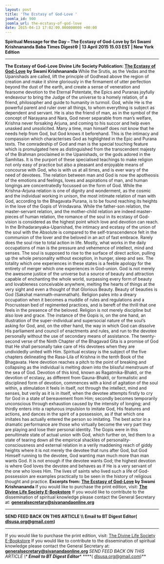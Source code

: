 ```yaml
---
layout: post
title: 'The Ecstasy of God-Love '
joomla_id: 900
joomla_url: the-ecstasy-of-god-love
date: 2015-04-13 17:02:09.000000000 +00:00
---
```

**Spiritual Message for the Day – The Ecstasy of God-Love by Sri Swami Krishnananda**
**Baba Times Digest© | 13 April 2015 15.03 EST | New York Edition**
* * *
**The Ecstasy of God-Love**
**Divine Life Society Publication:** [**The Ecstasy of God-Love**](http://www.dlshq.org/discourse/aug97.htm) **by Swami Krishnananda**
While the Srutis, as the Vedas and the Upanishads are called, lift the principle of Godhead above the region of creation and make it shine gloriously in the firmament of utter perfection beyond the dust of the earth, and create a sense of veneration and fearsome devotion to the Eternal Potentate, the Epics and Puranas joyfully endeavour to bring the Judge of the universe to a homely relation, of a friend, philosopher and guide to humanity in turmoil. God, while He is the powerful parent and ruler over all things, to whom everything is subject as dependent and servant. He is also the friend of man, as in the symbol of the concept of Narayana and Nara, God never separable from man’s welfare, Krishna never forsaking Arjuna, and coming to his succor and help even unasked and unsolicited. Many a time, man himself does not know that he needs help from God, but God knows it beforehand. This is the intimacy and compassion which characterises God as highlighted in the Epic and Purana texts.
The comradeship of God and man is the special touching feature which is promulgated here as distinguished from the transcendent majesty of the Brahman proclaimed in the Upanishads, or the gods adored in the Samhitas. It is the purport of these specialised teachings to make religion not only easy of practice but also a pleasant and enjoyable means of concourse with God, who is with us at all times, and is ever wary of the need of devotees. The relation between man and God is now the apotheosis of the emotions and feelings, loves and aspirations of man, and human longings are concentratedly focussed on the form of God. While the Krishna-Arjuna relation is one of dignity and wonderment, as the cosmic and the individual working in unison, the most intimate relation of man with God, according to the Bhagavata Purana, is to be found reaching its heights in the love of the Gopis of Vrindavana. While the father-son relation, the master-servant relation, and the mother-child relation are indeed master- pieces of human relation, the romance of the soul in its ecstasy of God- vision is considered as the highest point which love and devotion can reach.
In the Brihadaranyaka-Upanishad, the intimacy and ecstasy of the union of the soul with the Absolute is compared to the self-transcendence felt in the communion of the lover and the beloved in an act of fast embrace. Rarely does the soul rise to total action in life. Mostly, what works in the daily occupations of man is the pressure and vehemence of intellect, mind and senses. The soul is supposed to rise to the surface of direct action, pulling up the whole personality without exception, in hunger, sleep and sex. The totality which one experiences in these states is a feeble apology for the entirety of merger which one experiences in God-union. God is not merely the awesome justice of the universe but a source of beauty and attraction capable of enchanting the whole world, surpassing every form of beauty and lovableness conceivable anywhere, melting the hearts of things at the very sight and even a thought of that Glorious Beauty. Beauty of beauties is God (Sakshat manmath-manmathah).
Religion pales into a dreary occupation when it becomes a muddle of rules and regulations and a Procrustean bed of regimented practices, and is bereft of the thrill that one feels in the presence of the beloved. Religion is not merely discipline but also love and grace. The instance of the Gopis is, on the one hand, an illustration of the super-individual and supersocial nature of the soul’s asking for God, and, on the other hand, the way in which God can dissolve His parliament and council of enactments and rules, and run to the devotee personally without the use of secondary means of assistance.
The twenty-second verse of the Ninth Chapter of the Bhagavad Gita is a promise of God that He shall personally take care of His devotees when they are undividedly united with Him. Spiritual ecstasy is the subject of the five chapters delineating the Rasa-Lila of Krishna in the tenth Book of the Bhagavata. Here devotion reaches a pitch to the point of breaking and collapsing as the individual is melting down into the blissful menstruum of the sea of God.
Devotion of this kind, known as Ragatmika-Bhakti, or the devotion of ecstasy, as different from Gauna-Bhakti, or formalistic and disciplined form of devotion, commences with a kind of agitation of the soul within, a stimulation it feels in itself, not through the intellect, mind and senses, but verily as it is in itself, when the devotee attempts firstly to cry for God in a state of bereavement from Him; secondly becomes temporarily unconscious through exhaustion caused by the intensity of longing; and thirdly enters into a rapturous impulsion to imitate God, His features and actions, and dances in the spirit of a possession, as if that which one imitates has actually entered the person so imitating. The best actor in a dramatic performance are those who virtually become the very part they are playing and lose their personal identity.
The Gopis were in this penultimate state of actual union with God, which further on, led them to a state of tearing down all the empirical shackles of personality-consciousness and external relation in a verily maddening reach of giddy heights where it is not merely the devotee that runs after God, but God Himself running to the devotee, God wanting man much more than man wants God. It is not enough if the devotee wants God; the highest devotion is where God loves the devotee and behaves as if He is a very servant of the one who loves Him. The lives of saints who lived such a life of God-possession are examples practically to be seen in the history of religious thought and practice.
**Excerpts from:** **[The Ecstasy of God-Love](http://www.dlshq.org/discourse/aug97.htm) by Swami Krishnananda**
If you would like to purchase the print edition, visit: **[The Divine Life Society E-Bookstore](http://www.dlshq.org/download/download.htm)**
If you would like to contribute to the dissemination of spiritual knowledge please contact the General Secretary at: [](mailto:%20%3Cscript%20type=%27text/javascript%27%3E%20%3C%21--%20var%20prefix%20=%20%27ma%27%20+%20%27il%27%20+%20%27to%27;%20var%20path%20=%20%27hr%27%20+%20%27ef%27%20+%20%27=%27;%20var%20addy57016%20=%20%27generalsecretary%27%20+%20%27@%27;%20addy57016%20=%20addy57016%20+%20%27sivanandaonline%27%20+%20%27.%27%20+%20%27org%27;%20document.write%28%27%3Ca%20%27%20+%20path%20+%20%27%5C%27%27%20+%20prefix%20+%20%27:%27%20+%20addy57016%20+%20%27%5C%27%3E%27%29;%20document.write%28addy57016%29;%20document.write%28%27%3C%5C/a%3E%27%29;%20//--%3E%5Cn%20%3C/script%3E%3Cscript%20type=%27text/javascript%27%3E%20%3C%21--%20document.write%28%27%3Cspan%20style=%5C%27display:%20none;%5C%27%3E%27%29;%20//--%3E%20%3C/script%3EThis%20email%20address%20is%20being%20protected%20from%20spambots.%20You%20need%20JavaScript%20enabled%20to%20view%20it.%20%3Cscript%20type=%27text/javascript%27%3E%20%3C%21--%20document.write%28%27%3C/%27%29;%20document.write%28%27span%3E%27%29;%20//--%3E%20%3C/script%3E?subject=Contribution%20to%20Dissemination%20of%20Spiritual%20Knowledge) **generalsecretary@sivanandaonline.org**
****
**SEND FEED BACK ON THIS ARTICLE \\\ Email to BT Digest Editor[](mailto:%20%3Cscript%20type=%27text/javascript%27%3E%20%3C%21--%20var%20prefix%20=%20%27ma%27%20+%20%27il%27%20+%20%27to%27;%20var%20path%20=%20%27hr%27%20+%20%27ef%27%20+%20%27=%27;%20var%20addy72654%20=%20%27dlsusa.org%27%20+%20%27@%27;%20addy72654%20=%20addy72654%20+%20%27gmail%27%20+%20%27.%27%20+%20%27com%27;%20document.write%28%27%3Ca%20%27%20+%20path%20+%20%27%5C%27%27%20+%20prefix%20+%20%27:%27%20+%20addy72654%20+%20%27%5C%27%3E%27%29;%20document.write%28addy72654%29;%20document.write%28%27%3C%5C/a%3E%27%29;%20//--%3E%5Cn%20%3C/script%3E%3Cscript%20type=%27text/javascript%27%3E%20%3C%21--%20document.write%28%27%3Cspan%20style=%5C%27display:%20none;%5C%27%3E%27%29;%20//--%3E%20%3C/script%3EThis%20email%20address%20is%20being%20protected%20from%20spambots.%20You%20need%20JavaScript%20enabled%20to%20view%20it.%20%3Cscript%20type=%27text/javascript%27%3E%20%3C%21--%20document.write%28%27%3C/%27%29;%20document.write%28%27span%3E%27%29;%20//--%3E%20%3C/script%3E?subject=DLS%20Posts)( [dlsusa.org@gmail.com](mailto:dlsusa.org@gmail.com))**
* * *
  
If you would like to purchase the print edition, visit: [The Divine Life Society E-Bookstore](http://www.dlshq.org/download/download.htm)
If you would like to contribute to the dissemination of spiritual knowledge please contact the General Secretary at: **[generalsecretary@sivanandaonline.org](mailto:generalsecretary@sivanandaonline.org)**
**SEND FEED BACK ON THIS ARTICLE \\\**  **Email to BT Digest Editor**** [](mailto:%20%3Cscript%20type=%27text/javascript%27%3E%20%3C%21--%20var%20prefix%20=%20%27ma%27%20+%20%27il%27%20+%20%27to%27;%20var%20path%20=%20%27hr%27%20+%20%27ef%27%20+%20%27=%27;%20var%20addy72654%20=%20%27dlsusa.org%27%20+%20%27@%27;%20addy72654%20=%20addy72654%20+%20%27gmail%27%20+%20%27.%27%20+%20%27com%27;%20document.write%28%27%3Ca%20%27%20+%20path%20+%20%27%5C%27%27%20+%20prefix%20+%20%27:%27%20+%20addy72654%20+%20%27%5C%27%3E%27%29;%20document.write%28addy72654%29;%20document.write%28%27%3C%5C/a%3E%27%29;%20//--%3E%5Cn%20%3C/script%3E%3Cscript%20type=%27text/javascript%27%3E%20%3C%21--%20document.write%28%27%3Cspan%20style=%5C%27display:%20none;%5C%27%3E%27%29;%20//--%3E%20%3C/script%3EThis%20email%20address%20is%20being%20protected%20from%20spambots.%20You%20need%20JavaScript%20enabled%20to%20view%20it.%20%3Cscript%20type=%27text/javascript%27%3E%20%3C%21--%20document.write%28%27%3C/%27%29;%20document.write%28%27span%3E%27%29;%20//--%3E%20%3C/script%3E?subject=DLS%20Posts)****( [dlsusa.org@gmail.com](mailto:dlsusa.org@gmail.com))**  
